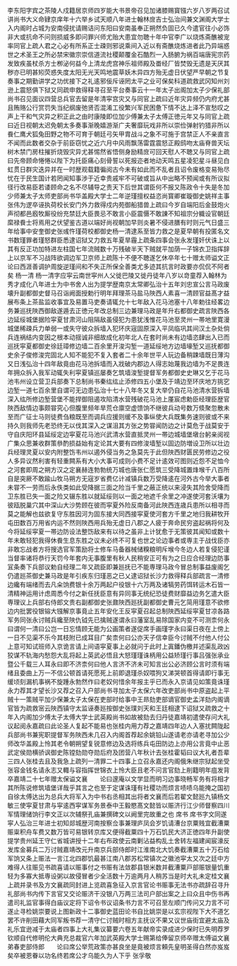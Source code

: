 <!-- { "loadSidebar": true } -->
李东阳字宾之茶陵人戍籍居京师四岁能大书景帝召见加诸膝赐寳镪六岁八岁两召试讲尚书大义命肄京庠年十六举乡试天顺八年进士翰林庻吉士弘治间兼文渊阁大学士入内阁时占城为安南侵扰请赐诘问东阳曰安南虽奉正朔然负固已久今遣官往小必饰非大或抗命不问则损威多即问罪兴师尤贻大患宜勿聴十年中官李广以烧炼斋醮被宠率同官上疏人君之心必有所系正士疎则邪说乘间入近以有斋醮烧炼进者此乃异端惑世之术圣王之所必禁宋徽宗崇信道流社稷颠覆金石酷烈一入肠腑为祸百端唐宪宗药发致疾虽杖杀方士栁泌何益今上清龙虎宫神乐祖师殿及畨经厂皆焚毁无遗是天厌其秽亦已明甚矧荧惑失度太阳无光天鸣地震草妖木异四方殆无虚日伏望严早朝之节复奏事之期勤讲学之功优接下之礼逺邪佞斥诬罔太平之业可保矣科道疏救武冈知州刘逊上震怒俱下狱又同疏申救得释寻召至平台奏事云十一年太子出阁加太子少保礼部尚书召见面议四营总兵官去留是年清寜宫灾又与同官上疏曰近年灾异频仍内府尤甚且贿赂公行赏罚失当纪纲废弛贤否混淆工役繁兴军民困惫下情不达上泽不宣愁叹之声上干和气灾异之积正此之由时康陵即位加少傅兼太子太傅正徳元年又与同官上疏曰近日视朝太迟免朝太多奏事渐晚嬉游渐广夫奢靡玩戏非所以崇俭弹射钓猎非所以飬仁鹰犬狐兔田野之物不可育于朝廷弓矢甲胄战斗之象不可施于宫禁正人不亲直言不闻而此数者交杂于前臣窃忧之近六月中风雨飘荡雷霆震怒正殿鸱吻太庙脊兽天坛树木禁门房柱摧折烧毁灾异尤甚惕然省悟侧身励精庻可回天慰人不聴又与同官上疏曰先帝顾命惓惓以陛下为托臣痛心刻骨誓以死报迩者地动天鸣五星凌犯星斗昼见白虹贯日群灾迭异并在一时歴观载籍徧阅古今未有如此而不乱者且诏令废格变易殆尽忧在于民生国计若罔闻知事渉于近幸贵戚牢不可破或旨从中出略不预闻或有所议拟径行改易臣若诿顾命之名不尽辅导之责天下后世其谓臣何不报又陈政令十失是冬加少师兼太子太师吏部尚书华盖殿大学士二年逆瑾擅权益恣尚寳卿崔璇御史姚祥主事张伟为逻卒诬执荷校长安门外力救得戍内苑御船猎兽上疏曰今岁自端阳后金鼓炮火声彻都邑廏牧厮役纷充禁廷大臣畏忌不敢言小臣震慑不敢諌不知祖宗分軄设官朝廷縻禄飬士将焉用之伏望鉴古道以端好尚视朝加早则炎暑不侵进膳有时则元气日盛三年给事中安奎御史张彧忤瑾荷校都御史杨一清逮系至皆力救之是夏早朝有投匿名文书数瑾罪者瑾怒群臣悉逮诏狱又力救五年夏旱霾上疏条四事会张永发瑾奸伏诛上以其有反正功加特进左柱国七年流贼数十万残破半天下贼就平加荫一子锦衣卫指挥辞上以京军不习战阵欲调边军卫京师上疏陈十不便不聴遂乞休卒年七十赠太师谥文正　　论曰西涯善调护周旋逆瑾间和不失正所保全善类尤多迹其抗言时政要亦侃侃不阿者矣
杨一清
杨一清字应寜云南世寜州人父徙巴陵又徙丹徒年八岁以竒童荐入翰林为秀才成化八年进士为中书舍人出为提学歴南京太常卿弘治十五年刘忠宣公言马政废壊升副都御史督马召诣阙面授勅行明年拜理茶马盐马陜西人素喜一清顾官益髙才益展布条上茶盐监收事宜及易置马吏奏请辄允十七年敌入花马池塞十八年勅往经畧边务兼巡抚陜西御敌遂遁去正徳元年改总制三边兼理马政是年升右都御史疏言陜西各边延绥城堡据险寜夏甘肃河山阻隔敌虽侵犯为患犹浅惟花马池至灵州一帯地里寛漫城堡稀疎兵力单弱一或失守彼众拆墙入犯环庆宼固原深入平凤临巩其间汉土杂处倘兵连祸结内变因之根本动揺诚非细故成化初年北人在套时尚未有边墙恣肆出入已而巡抚寜夏都御史徐廷璋修边墙二百余里开浚沟堑一道延绥地方边墙壕堑又巡抚都御史余子俊修浚完固北人知不能犯不复入套者二十余年世平人玩边备稍踈墙既日薄沟又日浅弘治十四年敌竟由花马池拆墙而入戕破内郡边人得志始蔑我边墙为不足畏连年拥众拆入我军动辄失利寜夏镇巡屡奏乞筑墙浚堑提督军务都御史史琳又乞于花马池韦州设立营卫兵部奏下总制尚书秦纮纮止添修四五小堡及于靖边至环庆地方挑穵边堑一道七百余里自谓可无边患弘治十七十八年冬又复大举仍自花马池清水营拆墙深入纮所修边堑营堡不能捍御阻遏攻陷清水营残破花马池上厪宸虑勅臣经理臣歴官陜西敌情边事颇甞究心但腹里频年旱荒仓廪空虚馈饷不继彼兵动号数万倐聚忽散未至而广征士马则徒费刍粮既至而调兵应援则缓不及事纵使大兵既集务速则彼或不来持久则我师先老恐终无以伐其深入之谋沮其方张之势甞闻防边之计莫危于战莫安于守自庆阳环县延绥定边寜夏花马池兴武清水营直抵灵州一帯边城墙堡墩台躬亲阅视广集众思兼收群策叅酌损益始有定论其大要有四修浚墙堑以固边防増设卫所以壮边兵经理灵夏以安内附整饬韦州以遏外侵当务之急莫先于此但陜西财匮民劳修边之役人多异议然利害有轻重闗系有大小大事可成则小费不足计逺效可图则近怨不足恤今之河套即周之朔方汉之定襄赫连勃勃统万城也唐张仁愿筑三受降城置烽堠千八百所自是突厥不敢踰山牧马朔方无宼岁省费亿计减镇兵数万受降逺在河外古今举大事者未甞不一劳而后永佚类如此受降据三面之险当千里之蔽正统以来浸失其险舍受降而卫东胜已失一面之险又辍东胜以就延绥则以一面之地遮千余里之冲遂使河套沃壤为彼瓯脱巢穴其中深山大沙势顾在彼而寜夏外险反南备河此陜西连歳兵患所以相寻而莫之能解也兹欲复守东胜因河为固东接大同西接寜夏使河套方千里之地归我耕牧开屯田数百万用省内运不然则陜西用兵殆无虚日八郡之人疲于奔命民穷盗起祸将何及今将延绥寜夏一帯边防设法整饬敌来有以待之虽非上计犹愈于无策彼其闻知或数十年未敢轻犯我得休飬生息东胜之议未必终不可复也世之论边事者或専主于战伐臣亦非敢忘战者方将搜选官军策励将士修车马备器械储糗粮明斥堠今冬边人若复侵犯谨当督率诸将恭行天罚今年套内无事腹里有秋人民稍安正可有为之日应合经理边防事冝条奏下兵部议勅自经理二年又疏臣即兼廵抚已不能専理马政今冒总制事益废阁乞仍遣廵茶御史兼马政是年引疾东归瑾恶之已乂逮诏狱长沙力救得释兵部疏言一清修边纔有端绪而去凡籴饷费银十余万两起户役银十六万两及诸犒劳药饵转运木石皆一清精神运用计虑周悉今付之新任抚臣意有异同事无统纪恐徒费财靡益边务乞遣大臣専理议上兵部右侍郎文贵右副都御史张鼐陜西廵抚副都御史曹元乞简用瑾意不欲修边内批罢役银镕大镪解京事竟止五年安化王反寜夏召起总制陜西延绥寜夏甘凉各路军务同张永讨贼兵纔至陜仇钺先已擒贼遂谓永曰藩室乱易除国家内变不可测柰何永曰谓何一清曰公岂一日忘情顾无能为公画策者遂促席手画瑾字永曰渠日夜在上傍上一日不见渠不乐今其枝附已成耳目广矣柰何曰公亦天子信幸臣今讨贼不付他人付公上意可知试班师入京诡言请上间语寜夏事上必就问于此时上寘鐇伪檄并述渠乱政凶狡谋不轨海内愁怨大乱将起上英武必悟且大怒瑾瑾诛柄用公益矫瑾行事吕强张承业暨公千载三人耳永曰即不济柰何曰他人言济不济未可知言出公必济顾公言时须有端绪且委曲上万一不信公顿首请死愿死上前即退瑾杀奴喂狗又涕哭顿首得请即行事无缓顷刻漏机事祸不旋踵永勃然作曰老奴何惜余年报主乎已而永入京请见如策竟诛瑾永力荐其才望长沙又荐之召入户部尚书寻加太子太保六年改吏部尚书中原盗起上平贼十一策贼平加少保兼太子太保在吏部时给事中王昻劾吏部谪官御史孟洋劾内阁谪官皆为疏救宻云陜西镇守太监诬奏廵按御史张璞刘天和王廷相逮下诏狱又疏救之十年入内阁加少傅太子太傅大学士武英殿尚书如故被劾去归丹徒嘉靖初遣使存问大礼议起阅永嘉疏曰此论圣人复起不能易也张桂内用力荐之嘉靖四年边人入塞扰闗陇起兵部尚书兼宪职提督军务陜西未几召入内阁首荐起余姚铅山遂请老亦请老寻加公少师改华盖殿上怜其老令朝朔望复锐意修边及选将练兵屯田防边上亦用公言竟中止恶武定侯勋横骄讽御史陈镗劾勋夺勋后府及团营八年秋计去张桂霍韬曰议大礼者吾辈三四人张桂去且及我急上疏列一清罪二十四事上立召永嘉还内阁俄朱继宗狱起坐受张容金钱名请永志又輙与容指挥世锦衣上怜大臣且老不问言官劾上削籍明年疽发背卒嘉靖二十七年赠太保谥文襄　　论曰邃庵以文学显而明习边事晓畅军务有将相才其所陈说修筑墙堡详哉乎其言之也至于定谋诛瑾有社稷功而烦言啧啧乌能掩之国初自徐太傅达出为总兵大将军入为中书右丞相其出将者文襄而后若翟文懿廵九镇杨文敏三使寜夏甘肃与寜逺西寜谋军务景泰中王毅愍髙文懿皆以赈济行江少师督察四川军情理储饷行李文正以次辅祭孔庙兼撰碑文以阙里完故重之也
席书
席书字文同遂寜人弘治三年进士初知郯城歴河南按察佥事兼理庐凤会岁饥请漕台京粟贱宜截漕粟赈粜积舟车费又数万皆可易银转京库又便得截粟四十万石饥民大济正徳四年升副使提学贵州延王守仁省城讲授十二年右布政使云南剿沾益构乱土舍转左福建闻宸濠反发库金募兵二万讨贼嘉靖改元升南京兵部侍郎时江淮南北大饥奏截漕粟五十万石给军饷又条上赈法一言江北四郡饥最甚江南八郡苏松常镇次之徽池寜太又次之廷中方难得人往赈见书疏喜请以赈事付之书赈有法敛郡县银米数并截漕粟戸部赈银量饥重轻为多寡大抵専设粥以故侵冒者少全活数十万逾两月人稍苏当是时大礼未定桂文襄上疏并录书及方文襄疏同封进上览疏喜急征入京言官论书赈事无法书亦疏辞召寻升礼部尚书内传下言官又交论赈济干没银八万两三法司户部出案之上曰众且中伤书再遣司礼监官事得白庙议定将下诏令书议诏条书力言不可召至左顺门传问又力言不可遂止寻检姚崇要说上图新政十二事御史蓝田论书自比姚崇是以玄宗视陛下大不道乞罢不许削田藉大同军叛书荐一清守仁讨贼时相方主抚议不果又议世庙街宜避太庙及礼乐宜逊减于太庙者四事上大礼集议纂要六卷五年献帝实录成进少保时已失明荐罗钦顺自代修明伦大典充总裁官六年加武英殿大学士赐第给俸留京师卒赠太傅谥文襄弟春吏部侍郎　　论曰席公举荒政策亦甚良坐是竟被烦言頼先皇明圣得白然亦岌岌矣卒被恩眷以功名终若席公才乌能久为人下乎
张孚敬
